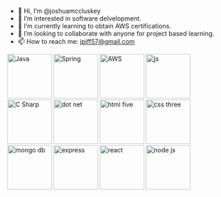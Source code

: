 <link rel="stylesheet" href="style.css">


- 👋 Hi, I’m @joshuamccluskey
- 👀 I’m interested in software delvelopment.
- 🌱 I’m currently learning to obtain AWS certifications.
- 💞️ I’m looking to collaborate with anyone for project based learning.
- 📫 How to reach me: jpiff57@gmail.com

<img src="https://cdn.jsdelivr.net/gh/devicons/devicon/icons/java/java-original-wordmark.svg" alt="Java" width="100"/>
<img src="https://cdn.jsdelivr.net/gh/devicons/devicon/icons/spring/spring-original.svg" alt="Spring" width="100"/>
<img src="https://cdn.jsdelivr.net/gh/devicons/devicon/icons/amazonwebservices/amazonwebservices-original-wordmark.svg" alt="AWS" width="100"/>
<img src="https://cdn.jsdelivr.net/gh/devicons/devicon/icons/javascript/javascript-original.svg" alt="js" width="100"/>
<img src="https://cdn.jsdelivr.net/gh/devicons/devicon/icons/csharp/csharp-original.svg" alt="C Sharp" width="100"/>
<img src="https://cdn.jsdelivr.net/gh/devicons/devicon/icons/dot-net/dot-net-original-wordmark.svg" alt="dot net" width="100"/>
<img src="https://cdn.jsdelivr.net/gh/devicons/devicon/icons/html5/html5-original-wordmark.svg" alt="html five" width="100"/>
<img src="https://cdn.jsdelivr.net/gh/devicons/devicon/icons/css3/css3-original-wordmark.svg" alt="css three" width="100"/>
<img src="https://cdn.jsdelivr.net/gh/devicons/devicon/icons/mongodb/mongodb-original-wordmark.svg" alt="mongo db" width="100"/>
<img src="https://cdn.jsdelivr.net/gh/devicons/devicon/icons/express/express-original-wordmark.svg" alt="express" width="100"/>
<img src="https://cdn.jsdelivr.net/gh/devicons/devicon/icons/react/react-original-wordmark.svg" alt="react" width="100"/>
<img src="https://cdn.jsdelivr.net/gh/devicons/devicon/icons/nodejs/nodejs-original-wordmark.svg" alt="node js"  width="100"/>

<!---
joshuamccluskey/joshuamccluskey is a ✨ special ✨ repository because its `README.md` (this file) appears on your GitHub profile.
You can click the Preview link to take a look at your changes.
--->
